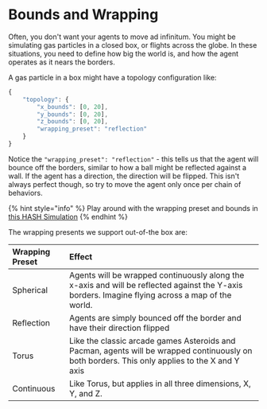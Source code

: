 # Bounds and Wrapping

Often, you don't want your agents to move ad infinitum. You might be simulating gas particles in a closed box, or flights across the globe. In these situations, you need to define how big the world is, and how the agent operates as it nears the borders. 

A gas particle in a box might have a topology configuration like:

```javascript
{
    "topology": {
        "x_bounds": [0, 20],
        "y_bounds": [0, 20],
        "z_bounds": [0, 20],        
        "wrapping_preset": "reflection"
    }
}
```

Notice the `"wrapping_preset": "reflection"`  - this tells us that the agent will bounce off the borders, similar to how a ball might be reflected against a wall. If the agent has a direction, the direction will be flipped. This isn't always perfect though, so try to move the agent only once per chain of behaviors.

{% hint style="info" %}
Play around with the wrapping preset and bounds in [this HASH Simulation](https://hash.ai/@hash/wrapping-preset-playground)
{% endhint %}

The wrapping presents we support out-of-the box are:

| Wrapping Preset | Effect  |
| :--- | :--- |
| Spherical | Agents will be wrapped continuously along the x-axis and will be reflected against the Y-axis borders. Imagine flying across a map of the world. |
| Reflection | Agents are simply bounced off the border and have their direction flipped |
| Torus | Like the classic arcade games Asteroids and Pacman, agents will be wrapped continuously on both borders. This only applies to the X and Y axis |
| Continuous | Like Torus, but applies in all three dimensions, X, Y, and Z.  |

